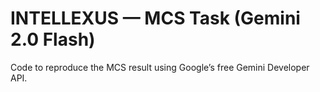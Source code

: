 # INTELLEXUS — MCS Task (Gemini 2.0 Flash)
Code to reproduce the MCS result using Google’s free Gemini Developer API.
